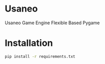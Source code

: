 # Usaneo
Usaneo Game Engine Flexible Based Pygame 

# Installation 
```sh
pip install -r requirements.txt 
```
